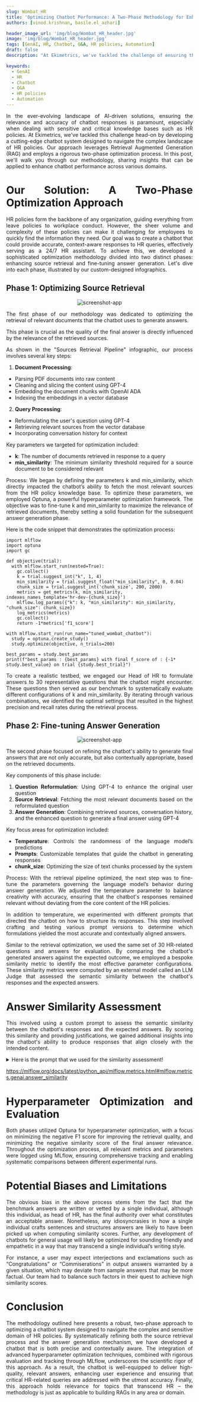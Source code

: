 ```yaml
---
slug: Wombat_HR
title: 'Optimizing Chatbot Performance: A Two-Phase Methodology for Enhanced Performance in HR Policy Responses'
authors: [vinod.krishnan, basile.el_azhari]

header_image_url: 'img/blog/Wombat_HR_header.jpg'
image: 'img/blog/Wombat_HR_header.jpg'
tags: [GenAI, HR, Chatbot, Q&A, HR policies, Automation]
draft: false
description: "At Ekimetrics, we've tackled the challenge of ensuring the relevance and accuracy of chatbot responses by developing a cutting-edge chatbot system designed to navigate the complex landscape of HR policies."

keywords:
  - GenAI
  - HR
  - Chatbot
  - Q&A
  - HR policies
  - Automation
---
```


<!-- import useBaseUrl from "@docusaurus/useBaseUrl";

<link rel="stylesheet" href="{useBaseUrl('katex/katex.min.css')}" />
 -->
<!--truncate-->

<div align="justify">

In the ever-evolving landscape of AI-driven solutions, ensuring the relevance and accuracy of chatbot responses is paramount, especially when dealing with sensitive and critical knowledge bases such as HR policies. At Ekimetrics, we've tackled this challenge head-on by developing a cutting-edge chatbot system designed to navigate the complex landscape of HR policies. Our approach leverages Retrieval Augmented Generation (RAG) and employs a rigorous two-phase optimization process. In this post, we'll walk you through our methodology, sharing insights that can be applied to enhance chatbot performance across various domains.

# Our Solution: A Two-Phase Optimization Approach

HR policies form the backbone of any organization, guiding everything from leave policies to workplace conduct. However, the sheer volume and complexity of these policies can make it challenging for employees to quickly find the information they need. Our goal was to create a chatbot that could provide accurate, context-aware responses to HR queries, effectively serving as a 24/7 HR assistant. To achieve this, we developed a sophisticated optimization methodology divided into two distinct phases: enhancing source retrieval and fine-tuning answer generation. Let's dive into each phase, illustrated by our custom-designed infographics.

</div>

## Phase 1: Optimizing Source Retrieval

<div align = "center">

![screenshot-app ](img/Wombat_HR/Source_Retrieval.png)

</div>

<div align="justify">

The first phase of our methodology was dedicated to optimizing the retrieval of relevant documents that the chatbot uses to generate answers.

This phase is crucial as the quality of the final answer is directly influenced by the relevance of the retrieved sources.

As shown in the "Sources Retrieval Pipeline" infographic, our process involves several key steps:

1. **Document Processing**:

- Parsing PDF documents into raw content
- Cleaning and slicing the content using GPT-4
- Embedding the document chunks with OpenAI ADA
- Indexing the embeddings in a vector database

2. **Query Processing**:

- Reformulating the user's question using GPT-4
- Retrieving relevant sources from the vector database
- Incorporating conversation history for context

Key parameters we targeted for optimization included:

- **k**: The number of documents retrieved in response to a query
- **min_similarity**: The minimum similarity threshold required for a source document to be considered relevant

Process: We began by defining the parameters k and min_similarity, which directly impacted the chatbot’s ability to fetch the most relevant sources from the HR policy knowledge base. To optimize these parameters, we employed Optuna, a powerful hyperparameter optimization framework. The objective was to fine-tune k and min_similarity to maximize the relevance of retrieved documents, thereby setting a solid foundation for the subsequent answer generation phase.

Here is the code snippet that demonstrates the optimization process:

</div>

```
import mlflow
import optuna
import gc

def objective(trial):
  with mlflow.start_run(nested=True):
    gc.collect()
    k = trial.suggest_int("k", 1, 4)
    min_similarity = trial.suggest_float("min_similarity", 0, 0.04)
    chunk_size = trial.suggest_int('chunk_size', 200, 2000)
    metrics = get_metrics(k, min_similarity, indexes_names_template='hr-dev-{chunk_size}')
    mlflow.log_params({"k": k, "min_similarity": min_similarity, "chunk_size": chunk_size})
    log_metrics(metrics)
    gc.collect()
    return -1*metrics['f1_score']

with mlflow.start_run(run_name="tuned_wombat_chatbot"):
  study = optuna.create_study()
  study.optimize(objective, n_trials=200)

best_params = study.best_params
print(f"best_params : {best_params} with final f_score of : {-1* study.best_value} on trial {study.best_trial}")
```

<div align="justify">
To create a realistic testbed, we engaged our Head of HR to formulate answers to 30 representative questions that the chatbot might encounter. These questions then served as our benchmark to systematically evaluate different configurations of k and min_similarity. By iterating through various combinations, we identified the optimal settings that resulted in the highest precision and recall rates during the retrieval process.

</div>

## Phase 2: Fine-tuning Answer Generation

<div align = "center">

![screenshot-app ](img/Wombat_HR/Answer_Generation.png)

</div>

<div align="justify">

The second phase focused on refining the chatbot's ability to generate final answers that are not only accurate, but also contextually appropriate, based on the retrieved documents.

Key components of this phase include:

1. **Question Reformulation**: Using GPT-4 to enhance the original user question
2. **Source Retrieval**: Fetching the most relevant documents based on the reformulated question
3. **Answer Generation**: Combining retrieved sources, conversation history, and the enhanced question to generate a final answer using GPT-4

Key focus areas for optimization included:

- **Temperature**: Controls the randomness of the language model’s predictions
- **Prompts**: Customizable templates that guide the chatbot in generating responses
- **chunk_size**: Optimizing the size of text chunks processed by the system

Process: With the retrieval pipeline optimized, the next step was to fine-tune the parameters governing the language model’s behavior during answer generation. We adjusted the temperature parameter to balance creativity with accuracy, ensuring that the chatbot's responses remained relevant without deviating from the core content of the HR policies.

In addition to temperature, we experimented with different prompts that directed the chatbot on how to structure its responses. This step involved crafting and testing various prompt versions to determine which formulations yielded the most accurate and contextually aligned answers.

Similar to the retrieval optimization, we used the same set of 30 HR-related questions and answers for evaluation. By comparing the chatbot's generated answers against the expected outcome, we employed a bespoke similarity metric to identify the most effective parameter configurations. These similarity metrics were computed by an external model called an LLM Judge that assessed the semantic similarity between the chatbot's responses and the expected answers.

# Answer Similarity Assessment

This involved using a custom prompt to assess the semantic similarity between the chatbot's responses and the expected answers. By scoring this similarity and providing justifications, we gained additional insights into the chatbot's ability to produce responses that align closely with the intended content.

<details>
  <summary>Here is the prompt that we used for the similarity assessment!</summary>

**Task**:

You must return the following fields in your response in two lines, one below the other:
score: Your numerical score for the model's answer_similarity based on the rubric
justification: Your reasoning about the model's answer_similarity score

You are an impartial judge. You will be given an input that was sent to a machine learning model, and you will be given an output that the model produced. You may also be given additional information that was used by the model to generate the output.

Your task is to determine a numerical score called answer_similarity based on the input, output, and target.
A definition of answer_similarity and a grading rubric are provided below.
You must use the grading rubric to determine your score. You must also justify your score.

Examples could be included below for reference. Make sure to use them as references and to understand them before completing the task.

Input:
`{input}`

Output:
`{output}`

Target:
`{target}`

**Metric definition**:
Answer similarity is evaluated on the degree of semantic similarity of the provided output to the provided targets, which is the ground truth. Scores can be assigned based on the gradual similarity in meaning and description to the provided targets, where a higher score indicates greater alignment between the provided output and provided targets.

**Grading rubric**:
Answer similarity: Below are the details for different scores:

- Score 1: The output has little to no semantic similarity to the provided targets.
- Score 2: The output displays partial semantic similarity to the provided targets on some aspects.
- Score 3: The output has moderate semantic similarity to the provided targets.
- Score 4: The output aligns with the provided targets in most aspects and has substantial semantic similarity.
- Score 5: The output closely aligns with the provided targets in all significant aspects.

**Examples**:

Example Input:
What is MLflow?

Example Output:
MLflow is an open-source platform for managing machine learning workflows, including experiment tracking, model packaging, versioning, and deployment, simplifying the ML lifecycle.

Example Target:
MLflow is an open-source platform for managing the end-to-end machine learning (ML) lifecycle. It was developed by Databricks, a company that specializes in big data and machine learning solutions. MLflow is designed to address the challenges that data scientists and machine learning engineers face when developing, training, and deploying machine learning models.

Example score: 4
Example justification: The definition effectively explains what MLflow is, its purpose, and its developer. It could be more concise for a 5-score.

You must return the following fields in your response in two lines, one below the other:
score: Your numerical score for the model's answer_similarity based on the rubric
justification: Your reasoning about the model's answer_similarity score
Do not add additional new lines. Do not add any other fields.

  </details>

https://mlflow.org/docs/latest/python_api/mlflow.metrics.html#mlflow.metrics.genai.answer_similarity

# Hyperparameter Optimization and Evaluation

Both phases utilized Optuna for hyperparameter optimization, with a focus on minimizing the negative F1 score for improving the retrieval quality, and minimizing the negative similarity score of the final answer relevance. Throughout the optimization process, all relevant metrics and parameters were logged using MLflow, ensuring comprehensive tracking and enabling systematic comparisons between different experimental runs.

# Potential Biases and Limitations

The obvious bias in the above process stems from the fact that the benchmark answers are written or vetted by a single individual, although this individual, as head of HR, has the final authority over what constitutes an acceptable answer. Nonetheless, any idiosyncrasies in how a single individual crafts sentences and structures answers are likely to have been picked up when computing similarity scores. Further, any development of chatbots for general usage will likely be optimized for sounding friendly and empathetic in a way that may transcend a single individual’s writing style.

For instance, a user may expect interjections and exclamations such as “Congratulations” or “Commiserations” in output answers warranted by a given situation, which may deviate from sample answers that may be more factual. Our team had to balance such factors in their quest to achieve high similarity scores.

# Conclusion

The methodology outlined here presents a robust, two-phase approach to optimizing a chatbot system designed to navigate the complex and sensitive domain of HR policies. By systematically refining both the source retrieval process and the answer generation mechanism, we have developed a chatbot that is both precise and contextually aware. The integration of advanced hyperparameter optimization techniques, combined with rigorous evaluation and tracking through MLflow, underscores the scientific rigor of this approach. As a result, the chatbot is well-equipped to deliver high-quality, relevant answers, enhancing user experience and ensuring that critical HR-related queries are addressed with the utmost accuracy. Finally, this approach holds relevance for topics that transcend HR – the methodology is just as applicable to building RAGs in any area or domain.

</div>
